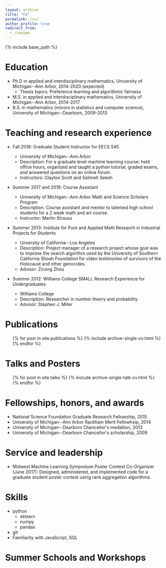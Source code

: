 ```yaml
---
layout: archive
title: "CV"
permalink: /cv/
author_profile: true
redirect_from:
  - /resume
---
```


{% include base_path %}

Education
======
* Ph.D in applied and interdisciplinary mathematics, University of Michigan--Ann Arbor, 2014-2020 (expected)
  * Thesis topics: Preference learning and algorithmic fairness
* M.S. in applied and interdisciplinary mathematics, University of Michigan--Ann Arbor, 2014-2017
* B.S. in mathematics (minors in statistics and computer science), University of Michigan--Dearborn, 2009-2013

Teaching and research experience
======
* Fall 2018: Graduate Student Instructor for EECS 545
  * University of Michigan--Ann Arbor
  * Description: For a graduate level machine learning course: held office hours, organized and
taught a python tutorial, graded exams, and answered questions on an online forum.
  * Instructors: Clayton Scott and Salimeh Sekeh

* Summer 2017 and 2018: Course Assistant
  * University of Michigan--Ann Arbor Math and Science Scholars Program
  * Description: Course assistant and mentor to talented high school students for a 2 week math and art course.
  * Instructor: Martin Strauss
  
* Summer 2013: Institute for Pure and Applied Math Research in Industrial Projects for Students
  * Unversity of California--Los Angeles
  * Description: Project manager of a research project whose goal was to improve the search algorithm used by the University of Southern California Shoah Foundation for video testimonies of survivors of the Holocaust and other genocides.
  * Advisor: Zicong Zhou
  
* Summer 2012: Williams College SMALL Research Experience for Undergraduates
  * Williams College
  * Description: Researcher in number theory and probability.
  * Advisor: Stephen J. Miller

Publications
======
  <ul>{% for post in site.publications %}
    {% include archive-single-cv.html %}
  {% endfor %}</ul>
  
Talks and Posters
======
  <ul>{% for post in site.talks %}
    {% include archive-single-talk-cv.html %}
  {% endfor %}</ul>
  

Fellowships, honors, and awards
======
* National Science Foundation Graduate Research Fellowship, 2015
* University of Michigan--Ann Arbor Rackham Merit Fellowhsip, 2014
* University of Michigan--Dearborn Chancellor's medallion, 2013
* University of Michigan--Dearborn Chancellor's scholarship, 2009

Service and leadership
======
* Midwest Machine Learning Symposium Poster Contest Co-Organizer (June 2017): Designed, administered, and implemented code for a graduate student poster contest using rank aggregation algorithms.

Skills
======
* python
  * sklearn
  * numpy
  * pandas
* git
* Familiarity with JavaScript, SQL

Summer Schools and Workshops
======

